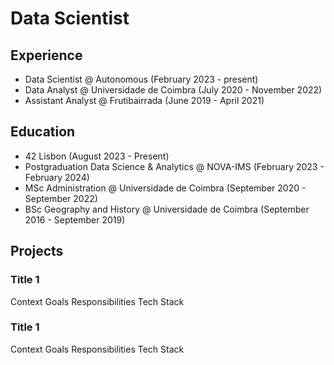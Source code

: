 # Data Scientist

## Experience
- Data Scientist @ Autonomous (February 2023 - present)
- Data Analyst @ Universidade de Coimbra (July 2020 - November 2022)
- Assistant Analyst @ Frutibairrada (June 2019 - April 2021)

## Education 
- 42 Lisbon (August 2023 - Present)
- Postgraduation Data Science & Analytics @ NOVA-IMS (February 2023 - February 2024)
- MSc Administration @ Universidade de Coimbra (September 2020 - September 2022)
- BSc Geography and History @ Universidade de Coimbra (September 2016 - September 2019) 

## Projects

### Title 1 
Context 
Goals
Responsibilities
Tech Stack

### Title 1 
Context 
Goals
Responsibilities
Tech Stack
